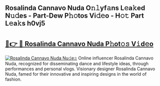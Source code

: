 ## Rosalinda Cannavo Nuda O𝚗𝚕yf𝚊ns L𝚎a𝚔ed N𝚞𝚍es - Part-Dew P𝚑𝚘tos Vi𝚍𝚎o - H𝚘𝚝 Part L𝚎a𝚔s h0vj5

# <h2><a href="http://kf9l51y.oniu.top/?m=Rosalinda+Cannavo+Nuda">🔗👉 🔴 Rosalinda Cannavo Nuda P𝚑ot𝚘𝚜 V𝚒d𝚎o</a></h2>

[![Rosalinda Cannavo Nuda Nu𝚍e𝚜](https://i.imgur.com/0qMVB7G.gif)](http://kf9l51y.oniu.top/?m=Rosalinda+Cannavo+Nuda)
Online influencer Rosalinda Cannavo Nuda, recognized for disseminating dance and lifestyle ideas, through performances and personal vlogs. Visionary designer Rosalinda Cannavo Nuda, famed for their innovative and inspiring designs in the world of fashion.  
